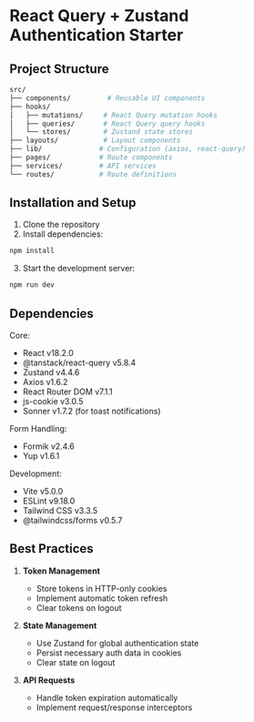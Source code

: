 # React Query + Zustand Authentication Starter

## Project Structure

```bash
src/
├── components/         # Reusable UI components
├── hooks/
│   ├── mutations/     # React Query mutation hooks
│   ├── queries/       # React Query query hooks
│   └── stores/        # Zustand state stores
├── layouts/           # Layout components
├── lib/              # Configuration (axios, react-query)
├── pages/            # Route components
├── services/         # API services
└── routes/           # Route definitions
```

## Installation and Setup

1. Clone the repository
2. Install dependencies:

```bash
npm install
```

3. Start the development server:

```bash
npm run dev
```

## Dependencies

Core:

- React v18.2.0
- @tanstack/react-query v5.8.4
- Zustand v4.4.6
- Axios v1.6.2
- React Router DOM v7.1.1
- js-cookie v3.0.5
- Sonner v1.7.2 (for toast notifications)

Form Handling:

- Formik v2.4.6
- Yup v1.6.1

Development:

- Vite v5.0.0
- ESLint v9.18.0
- Tailwind CSS v3.3.5
- @tailwindcss/forms v0.5.7

## Best Practices

1. **Token Management**

   - Store tokens in HTTP-only cookies
   - Implement automatic token refresh
   - Clear tokens on logout

2. **State Management**

   - Use Zustand for global authentication state
   - Persist necessary auth data in cookies
   - Clear state on logout

3. **API Requests**
   - Handle token expiration automatically
   - Implement request/response interceptors
